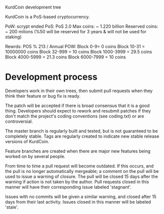 
KurdCoin development tree

KurdCoin is a PoS-based cryptocurrency.

PoW: scrypt ended 
PoS: PoS 2.0
Max coins: ~ 1.220 billion
Reserved coins: ~ 200 milions (%50 will be reserved for 3 years & will not be used for staking)

Rewrds:
POS % 213 / Annual
POW:
Block 0-9= 0 coins
Block 10-31 = 10000000 coins
Block 32-999 = 10 coins
Block 1000-3999 = 29.5 coins
Block 4000-5999 = 21.3 coins
Block 6000-7999 = 10 coins


Development process
===========================

Developers work in their own trees, then submit pull requests when
they think their feature or bug fix is ready.

The patch will be accepted if there is broad consensus that it is a
good thing.  Developers should expect to rework and resubmit patches
if they don't match the project's coding conventions (see coding.txt)
or are controversial.

The master branch is regularly built and tested, but is not guaranteed
to be completely stable. Tags are regularly created to indicate new
stable release versions of KurdCoin.

Feature branches are created when there are major new features being
worked on by several people.

From time to time a pull request will become outdated. If this occurs, and
the pull is no longer automatically mergeable; a comment on the pull will
be used to issue a warning of closure. The pull will be closed 15 days
after the warning if action is not taken by the author. Pull requests closed
in this manner will have their corresponding issue labeled 'stagnant'.

Issues with no commits will be given a similar warning, and closed after
15 days from their last activity. Issues closed in this manner will be
labeled 'stale'.
